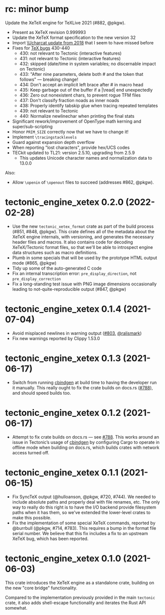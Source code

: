 # rc: minor bump

Update the XeTeX engine for TeXLive 2021 (#882, @pkgw).

- Present as XeTeX revision 0.999993
- Update the XeTeX format specification to the new version 32
- Import [\Ucharcat update from 2018][ucc] that I seem to have missed before
- Fixes for [TeX bugs][tex82] 430-440
  - 430: not relevant to Tectonic (interactive features)
  - 431: not relevant to Tectonic (interactive features)
  - 432: skipped (date/time in system variables; no discernable impact on Tectonic)
  - 433: "After nine parameters, delete both # and the token that follows" — breaking change!
  - 434: Don't accept an implicit left brace after # in macro head
  - 435: Keep garbage out of the buffer if a |\read| end unexpectedly
  - 436: Zero out nonexistent chars, to prevent rogue TFM files
  - 437: Don't classify fraction noads as inner noads
  - 438: Properly identify tabskip glue when tracing repeated templates
  - 439: not relevant to Tectonic
  - 440: Normalize newlinechar when printing the final stats
- Significant rework/improvement of OpenType math kerning and super/sub-scripting
- Honor `PRIM_SIZE` correctly now that we have to change it!
- Implement `\tracingstacklevels`
- Guard against expansion depth overflow
- When reporting "lost characters", provide hex/UCS codes
- TECkit updated to TL21: version 2.5.10, upgrading from 2.5.9
  - This updates Unicode character names and normalization data to 13.0.0

[ucc]: https://github.com/TeX-Live/xetex/commit/0b12b29abb4748a9a85cc3e195ad388eba0d674e
[tex82]: https://ctan.math.utah.edu/ctan/tex-archive/systems/knuth/dist/errata/tex82.bug

Also:

- Allow `\openin` of `\openout` files to succeed (addresses #862, @pkgw).


# tectonic_engine_xetex 0.2.0 (2022-02-28)

- Use the new `tectonic_xetex_format` crate as part of the build process (#851,
  #848, @pkgw). This crate defines all of the metadata about the XeTeX engine
  internals, with versioning, and generates the necessary header files and
  macros. It also contains code for decoding XeTeX/Tectonic format files, so
  that we'll be able to introspect engine data structures such as macro
  definitions.
- Plumb in some specials that will be used by the prototype HTML output
  mode (#865, @pkgw)
- Tidy up some of the auto-generated C code
- Fix an internal transcription error: `pre_display_direction`, not
  `pre_display_correction`
- Fix a long-standing test issue with PNG image dimensions occasionally leading
  to not-quite-reproducible output (#847, @pkgw)


# tectonic_engine_xetex 0.1.4 (2021-07-04)

- Avoid misplaced newlines in warning output ([#803], [@ralismark])
- Fix new warnings reported by Clippy 1.53.0

[#803]: https://github.com/tectonic-typesetting/tectonic/pull/803
[@ralismark]: https://github.com/ralismark


# tectonic_engine_xetex 0.1.3 (2021-06-17)

- Switch from running [cbindgen] at build time to having the developer run it
  manually. This really ought to fix the crate builds on docs.rs ([#788]), and
  should speed builds too.

[cbindgen]: https://github.com/eqrion/cbindgen
[#788]: https://github.com/tectonic-typesetting/tectonic/issues/788


# tectonic_engine_xetex 0.1.2 (2021-06-17)

- Attempt to fix crate builds on docs.rs — see [#788]. This works around an
  issue in Tectonic’s usage of [cbindgen] by configuring Cargo to operate in
  offline mode when building on docs.rs, which builds crates with network access
  turned off.

[#788]: https://github.com/tectonic-typesetting/tectonic/issues/788
[cbindgen]: https://github.com/eqrion/cbindgen


# tectonic_engine_xetex 0.1.1 (2021-06-15)

- Fix SyncTeX output (@hulloanson, @pkgw, #720, #744). We needed to include
  absolute paths and properly deal with file renames, etc. The only way to
  really do this right is to have the I/O backend provide filesystem paths when
  it has them, so we've extended the lower-level crates to make this possible.
- Fix the implementation of some special XeTeX commands, reported by @burrbull
  (@pkgw, #714, #783). This requires a bump in the format file serial number. We
  believe that this fix includes a fix to an upstream XeTeX bug, which has been
  reported.


# tectonic_engine_xetex 0.1.0 (2021-06-03)

This crate introduces the XeTeX engine as a standalone crate, building on the
new "core bridge" functionality.

Compared to the implementation previously provided in the main `tectonic` crate,
it also adds shell-escape functionality and iterates the Rust API somewhat.
